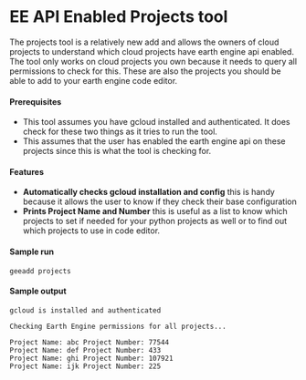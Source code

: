 # EE API Enabled Projects tool

The projects tool is a relatively new add and allows the owners of cloud projects to understand which cloud projects have earth engine api enabled. The tool only works on cloud projects you own because it needs to query all permissions to check for this. These are also the projects you should be able to add to your earth engine code editor.

#### Prerequisites
* This tool assumes you have gcloud installed and authenticated. It does check for these two things as it tries to run the tool.
* This assumes that the user has enabled the earth engine api on these projects since this is what the tool is checking for.

#### Features
- **Automatically checks gcloud installation and config** this is handy because it allows the user to know if they check their base configuration
- **Prints Project Name and Number** this is useful as a list to know which projects to set if needed for your python projects as well or to find out which projects to use in code editor.

#### Sample run

```
geeadd projects

```

#### Sample output

```
gcloud is installed and authenticated

Checking Earth Engine permissions for all projects...

Project Name: abc Project Number: 77544
Project Name: def Project Number: 433
Project Name: ghi Project Number: 107921
Project Name: ijk Project Number: 225

```
